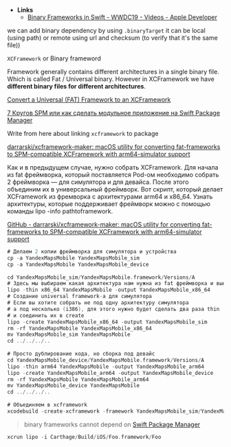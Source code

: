 - **Links**
	- [Binary Frameworks in Swift - WWDC19 - Videos - Apple Developer](https://developer.apple.com/videos/play/wwdc2019/416/)

we can add binary dependency by using `.binaryTarget` it can be local (using path) or remote using url and checksum (to verify that it's the same file))

`XCFramework` or Binary frameword

Framework generally contains different architectures in a single binary file. Which is called Fat / Universal binary. However in XCFramework we have **different binary files for different architectures**.

[Convert a Universal (FAT) Framework to an XCFramework](https://medium.com/strava-engineering/convert-a-universal-fat-framework-to-an-xcframework-39e33b7bd861)

[7 Кругов SPM или как сделать модульное приложение на Swift Package Manager](https://habr.com/ru/company/e-Legion/blog/549390/)

Write from here about linking `xcframework` to package

[darrarski/xcframework-maker: macOS utility for converting fat-frameworks to SPM-compatible XCFramework with arm64-simulator support](https://github.com/darrarski/xcframework-maker)

Как и в предыдущем случае, нужно собрать XCFramework. Для начала из fat фреймворка, который поставляется Pod-ом необходимо собрать 2 фреймворка — для симулятора и для девайса. После этого объединим их в универсальный фреймворк. Вот скрипт, который делает XCFramework из фремворка с архитектурами arm64 и x86_64. Узнать архитектуры, которые поддерживает фреймворк можно с помощью команды lipo -info pathtoframework.

[GitHub - darrarski/xcframework-maker: macOS utility for converting fat-frameworks to SPM-compatible XCFramework with arm64-simulator support](https://github.com/darrarski/xcframework-maker)

```swift
# Делаем 2 копии фреймворка для симулятора и устройства
cp -a YandexMapsMobile YandexMapsMobile_sim
cp -a YandexMapsMobile YandexMapsMobile_device
 
cd YandexMapsMobile_sim/YandexMapsMobile.framework/Versions/A
# Здесь мы выбираем какая архитектура нам нужна из fat фреймворка и выносим ее в отдельный фреймворк
lipo -thin x86_64 YandexMapsMobile -output YandexMapsMobile_x86_64
# Создание universal framework-a для симулятора
# Если вы хотите собрать не под одну архитектуру симулятора
# а под несколько (i386), для этого нужно будет сделать два раза thin
# и соединить их в create
lipo -create YandexMapsMobile_x86_64 -output YandexMapsMobile_sim
rm -rf YandexMapsMobile YandexMapsMobile_x86_64
mv YandexMapsMobile_sim YandexMapsMobile
cd ../../../..
 
# Просто дублирование кода, но сборка под девайс
cd YandexMapsMobile_device/YandexMapsMobile.framework/Versions/A
lipo -thin arm64 YandexMapsMobile -output YandexMapsMobile_arm64
lipo -create YandexMapsMobile_arm64 -output YandexMapsMobile_device
rm -rf YandexMapsMobile YandexMapsMobile_arm64
mv YandexMapsMobile_device YandexMapsMobile
cd ../../../..
 
# Объединяем в xcframework
xcodebuild -create-xcframework -framework YandexMapsMobile_sim/YandexMap
```



> binary frameworks cannot depend on [Swift Package Manager](../Swift%20Package%20Manager.md)

```swift
xcrun lipo -i Carthage/Build/iOS/Foo.framework/Foo
```